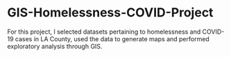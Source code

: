 # GIS-Homelessness-COVID-Project

For this project, I selected datasets pertaining to homelessness and COVID-19 cases in LA County, used the data to generate maps and performed exploratory analysis through GIS.
